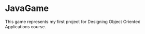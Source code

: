 # JavaGame
This game represents my first project for Designing Object Oriented Applications course.
